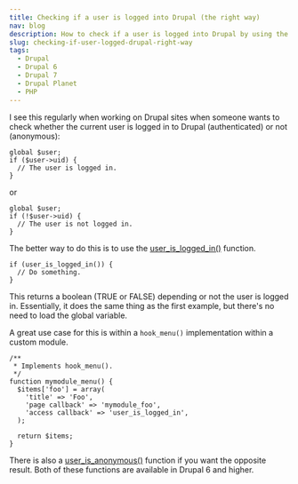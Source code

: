 ```yaml
---
title: Checking if a user is logged into Drupal (the right way)
nav: blog
description: How to check if a user is logged into Drupal by using the user_is_logged_in() and user_is_anonymous() functions.
slug: checking-if-user-logged-drupal-right-way
tags:
  - Drupal
  - Drupal 6
  - Drupal 7
  - Drupal Planet
  - PHP
---
```

I see this regularly when working on Drupal sites when someone wants to check whether the current user is logged in to Drupal (authenticated) or not (anonymous):

~~~~
global $user;
if ($user->uid) {
  // The user is logged in.
}
~~~~

or

~~~~
global $user;
if (!$user->uid) {
  // The user is not logged in.
}
~~~~

The better way to do this is to use the [user_is_logged_in()](http://api.drupal.org/api/drupal/modules!user!user.module/function/user_is_logged_in/7) function.

~~~~
if (user_is_logged_in()) {
  // Do something.
}
~~~~

This returns a boolean (TRUE or FALSE) depending or not the user is logged in. Essentially, it does the same thing as the first example, but there's no need to load the global variable.

A great use case for this is within a `hook_menu()` implementation within a custom module.

~~~~
/**
 * Implements hook_menu().
 */
function mymodule_menu() {
  $items['foo'] = array(
    'title' => 'Foo',
    'page callback' => 'mymodule_foo',
    'access callback' => 'user_is_logged_in',
  );

  return $items;
}
~~~~

There is also a [user_is_anonymous()](http://api.drupal.org/api/drupal/modules!user!user.module/function/user_is_anonymous/7) function if you want the opposite result. Both of these functions are available in Drupal 6 and higher.